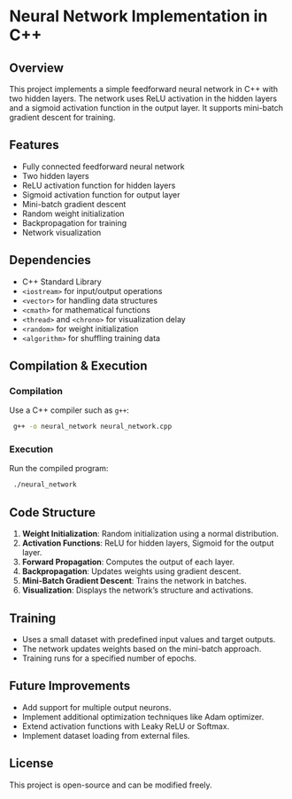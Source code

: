 # Neural Network Implementation in C++

## Overview
This project implements a simple feedforward neural network in C++ with two hidden layers. The network uses ReLU activation in the hidden layers and a sigmoid activation function in the output layer. It supports mini-batch gradient descent for training.

## Features
- Fully connected feedforward neural network
- Two hidden layers
- ReLU activation function for hidden layers
- Sigmoid activation function for output layer
- Mini-batch gradient descent
- Random weight initialization
- Backpropagation for training
- Network visualization

## Dependencies
- C++ Standard Library
- `<iostream>` for input/output operations
- `<vector>` for handling data structures
- `<cmath>` for mathematical functions
- `<thread>` and `<chrono>` for visualization delay
- `<random>` for weight initialization
- `<algorithm>` for shuffling training data

## Compilation & Execution
### Compilation
Use a C++ compiler such as `g++`:
```sh
 g++ -o neural_network neural_network.cpp
```
### Execution
Run the compiled program:
```sh
 ./neural_network
```

## Code Structure
1. **Weight Initialization**: Random initialization using a normal distribution.
2. **Activation Functions**: ReLU for hidden layers, Sigmoid for the output layer.
3. **Forward Propagation**: Computes the output of each layer.
4. **Backpropagation**: Updates weights using gradient descent.
5. **Mini-Batch Gradient Descent**: Trains the network in batches.
6. **Visualization**: Displays the network’s structure and activations.

## Training
- Uses a small dataset with predefined input values and target outputs.
- The network updates weights based on the mini-batch approach.
- Training runs for a specified number of epochs.

## Future Improvements
- Add support for multiple output neurons.
- Implement additional optimization techniques like Adam optimizer.
- Extend activation functions with Leaky ReLU or Softmax.
- Implement dataset loading from external files.

## License
This project is open-source and can be modified freely.

